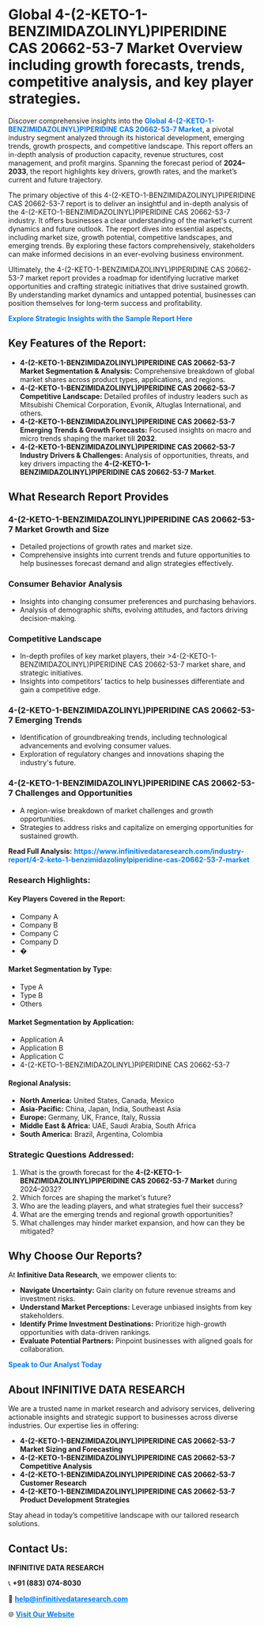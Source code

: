 <h1>Global 4-(2-KETO-1-BENZIMIDAZOLINYL)PIPERIDINE CAS 20662-53-7 Market Overview including growth forecasts, trends, competitive analysis, and key player strategies.</h1>
<p>
Discover comprehensive insights into the 
<a href="https://www.infinitivedataresearch.com/industry-report/4-2-keto-1-benzimidazolinylpiperidine-cas-20662-53-7-market" rel="dofollow" style="color: #007BFF; text-decoration: none;"><strong>Global 4-(2-KETO-1-BENZIMIDAZOLINYL)PIPERIDINE CAS 20662-53-7 Market</strong></a>, a pivotal industry segment analyzed through its historical development, emerging trends, growth prospects, and competitive landscape. This report offers an in-depth analysis of production capacity, revenue structures, cost management, and profit margins. Spanning the forecast period of <strong>2024–2033</strong>, the report highlights key drivers, growth rates, and the market’s current and future trajectory.
</p>
<p>
The primary objective of this 4-(2-KETO-1-BENZIMIDAZOLINYL)PIPERIDINE CAS 20662-53-7 report is to deliver an insightful and in-depth analysis of the 4-(2-KETO-1-BENZIMIDAZOLINYL)PIPERIDINE CAS 20662-53-7 industry. It offers businesses a clear understanding of the market's current dynamics and future outlook. The report dives into essential aspects, including market size, growth potential, competitive landscapes, and emerging trends. By exploring these factors comprehensively, stakeholders can make informed decisions in an ever-evolving business environment.
</p>
<p>
Ultimately, the 4-(2-KETO-1-BENZIMIDAZOLINYL)PIPERIDINE CAS 20662-53-7 market report provides a roadmap for identifying lucrative market opportunities and crafting strategic initiatives that drive sustained growth. By understanding market dynamics and untapped potential, businesses can position themselves for long-term success and profitability.
</p>
<p>
<a href="https://www.infinitivedataresearch.com/request-sample/reportId=102917" style="color: #007BFF; text-decoration: none;"><strong>Explore Strategic Insights with the Sample Report Here</strong></a>
</p>

<h2>Key Features of the Report:</h2>
<ul>
<li><strong>4-(2-KETO-1-BENZIMIDAZOLINYL)PIPERIDINE CAS 20662-53-7 Market Segmentation & Analysis:</strong> Comprehensive breakdown of global market shares across product types, applications, and regions.</li>
<li><strong>4-(2-KETO-1-BENZIMIDAZOLINYL)PIPERIDINE CAS 20662-53-7 Competitive Landscape:</strong> Detailed profiles of industry leaders such as Mitsubishi Chemical Corporation, Evonik, Altuglas International, and others.</li>
<li><strong>4-(2-KETO-1-BENZIMIDAZOLINYL)PIPERIDINE CAS 20662-53-7 Emerging Trends & Growth Forecasts:</strong> Focused insights on macro and micro trends shaping the market till <strong>2032</strong>.</li>
<li><strong>4-(2-KETO-1-BENZIMIDAZOLINYL)PIPERIDINE CAS 20662-53-7 Industry Drivers & Challenges:</strong> Analysis of opportunities, threats, and key drivers impacting the <strong>4-(2-KETO-1-BENZIMIDAZOLINYL)PIPERIDINE CAS 20662-53-7 Market</strong>.</li>
</ul>

<h2>What Research Report Provides</h2>
<h3>4-(2-KETO-1-BENZIMIDAZOLINYL)PIPERIDINE CAS 20662-53-7 Market Growth and Size</h3>
<ul>
<li>Detailed projections of growth rates and market size.</li>
<li>Comprehensive insights into current trends and future opportunities to help businesses forecast demand and align strategies effectively.</li>
</ul>

<h3>Consumer Behavior Analysis</h3>
<ul>
<li>Insights into changing consumer preferences and purchasing behaviors.</li>
<li>Analysis of demographic shifts, evolving attitudes, and factors driving decision-making.</li>
</ul>

<h3>Competitive Landscape</h3>
<ul>
<li>In-depth profiles of key market players, their >4-(2-KETO-1-BENZIMIDAZOLINYL)PIPERIDINE CAS 20662-53-7 market share, and strategic initiatives.</li>
<li>Insights into competitors' tactics to help businesses differentiate and gain a competitive edge.</li>
</ul>

<h3>4-(2-KETO-1-BENZIMIDAZOLINYL)PIPERIDINE CAS 20662-53-7 Emerging Trends</h3>
<ul>
<li>Identification of groundbreaking trends, including technological advancements and evolving consumer values.</li>
<li>Exploration of regulatory changes and innovations shaping the industry's future.</li>
</ul>

<h3>4-(2-KETO-1-BENZIMIDAZOLINYL)PIPERIDINE CAS 20662-53-7 Challenges and Opportunities</h3>
<ul>
<li>A region-wise breakdown of market challenges and growth opportunities.</li>
<li>Strategies to address risks and capitalize on emerging opportunities for sustained growth.</li>
</ul>
<p><strong>Read Full Analysis:</strong> <a href="https://www.infinitivedataresearch.com/industry-report/4-2-keto-1-benzimidazolinylpiperidine-cas-20662-53-7-market" rel="dofollow" style="color: #007BFF; text-decoration: none;"><strong>https://www.infinitivedataresearch.com/industry-report/4-2-keto-1-benzimidazolinylpiperidine-cas-20662-53-7-market</strong></a></p>
<h3>Research Highlights:</h3>
<h4>Key Players Covered in the Report:</h4>
<ul><li>Company A</li><li>Company B</li><li>Company C</li><li>Company D</li><li>�</li></ul>
<h4>Market Segmentation by Type:</h4>
<ul><li>Type A</li><li>Type B</li><li>Others</li></ul>
<h4>Market Segmentation by Application:</h4>
<ul><li>Application A</li><li>Application B</li><li>Application C</li><li>4-(2-KETO-1-BENZIMIDAZOLINYL)PIPERIDINE CAS 20662-53-7</li></ul>

<h4>Regional Analysis:</h4>
<ul>
<li><strong>North America:</strong> United States, Canada, Mexico</li>
<li><strong>Asia-Pacific:</strong> China, Japan, India, Southeast Asia</li>
<li><strong>Europe:</strong> Germany, UK, France, Italy, Russia</li>
<li><strong>Middle East & Africa:</strong> UAE, Saudi Arabia, South Africa</li>
<li><strong>South America:</strong> Brazil, Argentina, Colombia</li>
</ul>

<h3>Strategic Questions Addressed:</h3>
<ol>
<li>What is the growth forecast for the <strong>4-(2-KETO-1-BENZIMIDAZOLINYL)PIPERIDINE CAS 20662-53-7 Market</strong> during 2024–2032?</li>
<li>Which forces are shaping the market's future?</li>
<li>Who are the leading players, and what strategies fuel their success?</li>
<li>What are the emerging trends and regional growth opportunities?</li>
<li>What challenges may hinder market expansion, and how can they be mitigated?</li>
</ol>

<h2>Why Choose Our Reports?</h2>
<p>At <strong>Infinitive Data Research</strong>, we empower clients to:</p>
<ul>
<li><strong>Navigate Uncertainty:</strong> Gain clarity on future revenue streams and investment risks.</li>
<li><strong>Understand Market Perceptions:</strong> Leverage unbiased insights from key stakeholders.</li>
<li><strong>Identify Prime Investment Destinations:</strong> Prioritize high-growth opportunities with data-driven rankings.</li>
<li><strong>Evaluate Potential Partners:</strong> Pinpoint businesses with aligned goals for collaboration.</li>
</ul>
<p><a href="https://www.infinitivedataresearch.com/industry-report/4-2-keto-1-benzimidazolinylpiperidine-cas-20662-53-7-market" rel="dofollow" style="color: #007BFF; text-decoration: none;"><strong>Speak to Our Analyst Today</strong></a></p>

<h2>About INFINITIVE DATA RESEARCH</h2>
<p>We are a trusted name in market research and advisory services, delivering actionable insights and strategic support to businesses across diverse industries. Our expertise lies in offering:</p>
<ul>
<li><strong>4-(2-KETO-1-BENZIMIDAZOLINYL)PIPERIDINE CAS 20662-53-7 Market Sizing and Forecasting</strong></li>
<li><strong>4-(2-KETO-1-BENZIMIDAZOLINYL)PIPERIDINE CAS 20662-53-7 Competitive Analysis</strong></li>
<li><strong>4-(2-KETO-1-BENZIMIDAZOLINYL)PIPERIDINE CAS 20662-53-7 Customer Research</strong></li>
<li><strong>4-(2-KETO-1-BENZIMIDAZOLINYL)PIPERIDINE CAS 20662-53-7 Product Development Strategies</strong></li>
</ul>
<p>Stay ahead in today’s competitive landscape with our tailored research solutions.</p>

<h2>Contact Us:</h2>
<p><strong>INFINITIVE DATA RESEARCH</strong></p>
<p>📞 <strong>+91 (883) 074-8030</strong></p>
<p>📧 <strong><a href="mailto:help@infinitivedataresearch.com" style="color: #007BFF;">help@infinitivedataresearch.com</a></strong></p>
<p>🌐 <strong><a href="https://www.infinitivedataresearch.com" rel="dofollow" style="color: #007BFF;">Visit Our Website</a></strong></p>